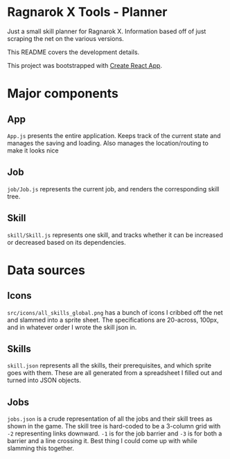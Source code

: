 # Ragnarok X Tools - Planner

Just a small skill planner for Ragnarok X. Information based off of just scraping the net on the various versions.

This README covers the development details.

This project was bootstrapped with [Create React App](https://github.com/facebook/create-react-app).

# Major components

## App
`App.js` presents the entire application. Keeps track of the current state and manages the saving and loading. Also manages the location/routing to make it looks nice

## Job
`job/Job.js` represents the current job, and renders the corresponding skill tree.

## Skill
`skill/Skill.js` represents one skill, and tracks whether it can be increased or decreased based on its dependencies.

# Data sources

## Icons
`src/icons/all_skills_global.png` has a bunch of icons I cribbed off the net and slammed into a sprite sheet. The specifications are 20-across, 100px, and in whatever order I wrote the skill json in.

## Skills
`skill.json` represents all the skills, their prerequisites, and which sprite goes with them. These are all generated from a spreadsheet I filled out and turned into JSON objects.

## Jobs
`jobs.json` is a crude representation of all the jobs and their skill trees as shown in the game. The skill tree is hard-coded to be a 3-column grid with `-2` representing links downward. `-1` is for the job barrier and `-3` is for both a barrier and a line crossing it. Best thing I could come up with while slamming this together.
